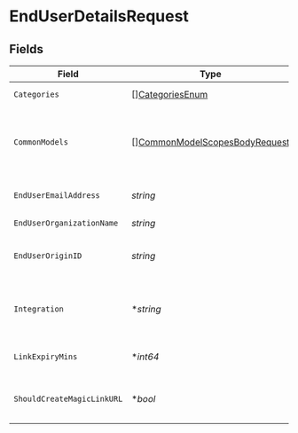 # EndUserDetailsRequest


## Fields

| Field                                                                                                                                                                                                                                                       | Type                                                                                                                                                                                                                                                        | Required                                                                                                                                                                                                                                                    | Description                                                                                                                                                                                                                                                 |
| ----------------------------------------------------------------------------------------------------------------------------------------------------------------------------------------------------------------------------------------------------------- | ----------------------------------------------------------------------------------------------------------------------------------------------------------------------------------------------------------------------------------------------------------- | ----------------------------------------------------------------------------------------------------------------------------------------------------------------------------------------------------------------------------------------------------------- | ----------------------------------------------------------------------------------------------------------------------------------------------------------------------------------------------------------------------------------------------------------- |
| `Categories`                                                                                                                                                                                                                                                | [][CategoriesEnum](../../models/shared/categoriesenum.md)                                                                                                                                                                                                   | :heavy_check_mark:                                                                                                                                                                                                                                          | The integration categories to show in Merge Link.                                                                                                                                                                                                           |
| `CommonModels`                                                                                                                                                                                                                                              | [][CommonModelScopesBodyRequest](../../models/shared/commonmodelscopesbodyrequest.md)                                                                                                                                                                       | :heavy_minus_sign:                                                                                                                                                                                                                                          | An array of objects to specify the models and fields that will be disabled for a given Linked Account. Each object uses model_id, enabled_actions, and disabled_fields to specify the model, method, and fields that are scoped for a given Linked Account. |
| `EndUserEmailAddress`                                                                                                                                                                                                                                       | *string*                                                                                                                                                                                                                                                    | :heavy_check_mark:                                                                                                                                                                                                                                          | Your end user's email address. This is purely for identification purposes - setting this value will not cause any emails to be sent.                                                                                                                        |
| `EndUserOrganizationName`                                                                                                                                                                                                                                   | *string*                                                                                                                                                                                                                                                    | :heavy_check_mark:                                                                                                                                                                                                                                          | Your end user's organization.                                                                                                                                                                                                                               |
| `EndUserOriginID`                                                                                                                                                                                                                                           | *string*                                                                                                                                                                                                                                                    | :heavy_check_mark:                                                                                                                                                                                                                                          | This unique identifier typically represents the ID for your end user in your product's database. This value must be distinct from other Linked Accounts' unique identifiers.                                                                                |
| `Integration`                                                                                                                                                                                                                                               | **string*                                                                                                                                                                                                                                                   | :heavy_minus_sign:                                                                                                                                                                                                                                          | The slug of a specific pre-selected integration for this linking flow token. For examples of slugs, see https://www.merge.dev/docs/basics/integration-metadata/.                                                                                            |
| `LinkExpiryMins`                                                                                                                                                                                                                                            | **int64*                                                                                                                                                                                                                                                    | :heavy_minus_sign:                                                                                                                                                                                                                                          | An integer number of minutes between [30, 720 or 10080 if for a Magic Link URL] for how long this token is valid. Defaults to 30.                                                                                                                           |
| `ShouldCreateMagicLinkURL`                                                                                                                                                                                                                                  | **bool*                                                                                                                                                                                                                                                     | :heavy_minus_sign:                                                                                                                                                                                                                                          | Whether to generate a Magic Link URL. Defaults to false. For more information on Magic Link, see https://merge.dev/blog/integrations-fast-say-hello-to-magic-link.                                                                                          |